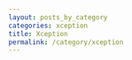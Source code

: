 ```yaml
---
layout: posts_by_category
categories: xception
title: Xception
permalink: /category/xception
---
```

